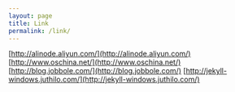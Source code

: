 ```yaml
---
layout: page
title: Link
permalink: /link/
---
```


[http://alinode.aliyun.com/](http://alinode.aliyun.com/)
[http://www.oschina.net/](http://www.oschina.net/)
[http://blog.jobbole.com/](http://blog.jobbole.com/)
[http://jekyll-windows.juthilo.com/](http://jekyll-windows.juthilo.com/)
